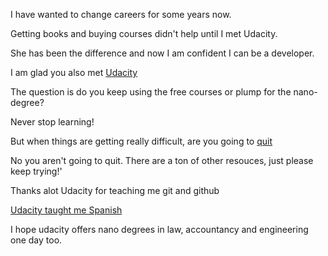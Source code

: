 I have wanted to change careers for some years now.

Getting books and buying courses didn't help until I met Udacity.

She has been the difference and now I am confident I can be a developer.

I am glad you also met [Udacity](http://www.udacity.com)

The question is do you keep using the free courses or plump for the nano-degree?

Never stop learning!

But when things are getting really difficult, are you going to [quit](../quit/quit.md)

No you aren't going to quit. There are a ton of other resouces, just please keep trying!'

Thanks alot Udacity for teaching me git and github

[Udacity taught me Spanish](../../espanol/canudos.md)

I hope udacity offers nano degrees in law, accountancy and engineering one day too.
